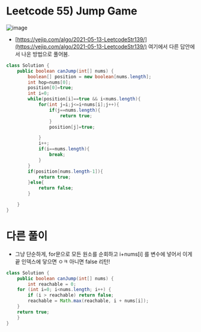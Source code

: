 # Leetcode 55) Jump Game

![image](https://user-images.githubusercontent.com/37058233/119577188-fd615a00-bd6e-11eb-8902-cf23d681074a.png)

- [https://yejip.com/algo/2021-05-13-LeetcodeStr139/](https://yejip.com/algo/2021-05-13-LeetcodeStr139/) 여기에서 다른 답안에서 나온 방법으로 풀어봄.

```java
class Solution {
    public boolean canJump(int[] nums) {
        boolean[] position = new boolean[nums.length];
        int hop=nums[0];
        position[0]=true;    
        int i=0;
        while(position[i]==true && i<nums.length){
            for(int j=i;j<=i+nums[i];j++){
                if(j==nums.length){
                    return true;
                }
                position[j]=true;

            }
            i++;
            if(i==nums.length){
                break;
            }
        }
        if(position[nums.length-1]){
            return true;
        }else{
            return false;
        }

    }
}
```

# 다른 풀이

- 그냥 단순하게, for문으로 모든 원소를 순회하고 i+nums[i] 를 변수에 넣어서 이게 끝 인덱스에 닿으면 ㅇㅋ 아니면 false 리턴!

```java
class Solution {
    public boolean canJump(int[] nums) {
        int reachable = 0;
    for (int i=0; i<nums.length; i++) {
        if (i > reachable) return false;
        reachable = Math.max(reachable, i + nums[i]);
    }
    return true;
    }
}
```

